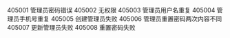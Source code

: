 405001 管理员密码错误
405002 无权限
405003 管理员用户名重复
405004 管理员手机号重复
405005 创建管理员失败
405006 管理员重置密码两次内容不同
405007 更新管理员失败
405008 重置密码失败